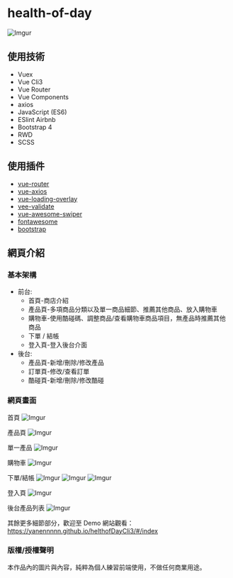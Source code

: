 # health-of-day

![Imgur]( https://imgur.com/zPgxNQk.jpg "health-of-day首頁")

## 使用技術
* Vuex
* Vue Cli3
* Vue Router
* Vue Components
* axios
* JavaScript (ES6)
* ESlint Airbnb
* Bootstrap 4
* RWD
* SCSS

## 使用插件
* [vue-router](https://www.npmjs.com/package/vue-router)
* [vue-axios](https://www.npmjs.com/package/vue-axios)
* [vue-loading-overlay](https://www.npmjs.com/package/vue-loading-overlay)
* [vee-validate](https://www.npmjs.com/package/vee-validate)
* [vue-awesome-swiper](https://www.npmjs.com/package/vue-awesome-swiper)
* [fontawesome](https://fontawesome.com/how-to-use/on-the-web/setup/using-package-managers)
* [bootstrap](https://getbootstrap.com/)

## 網頁介紹

### 基本架構
* 前台:
    * 首頁-商店介紹
    * 產品頁-多項商品分類以及單一商品細節、推薦其他商品、放入購物車
    * 購物車-使用酷碰碼、調整商品/查看購物車商品項目，無產品時推薦其他商品
    * 下單 / 結帳
    * 登入頁-登入後台介面
* 後台:
    * 產品頁-新增/刪除/修改產品
    * 訂單頁-修改/查看訂單
    * 酷碰頁-新增/刪除/修改酷碰

### 網頁畫面
首頁
![Imgur]( https://imgur.com/zPgxNQk.jpg "health-of-day首頁")

產品頁
![Imgur]( https://imgur.com/DvxMSA2.jpg "所有產品")

單一產品
![Imgur]( https://imgur.com/iiYA3xh.jpg "單一產品")

購物車
![Imgur]( https://imgur.com/UkJqsHl.jpg "購物車")

下單/結帳
![Imgur]( https://imgur.com/hE4ltZS.jpg "訂購資料")
![Imgur]( https://imgur.com/yfcLbID.jpg "訂單付款")
![Imgur]( https://imgur.com/mCPYqYh.jpg "付款完成")

登入頁
![Imgur]( https://imgur.com/sJ8yvdM.jpg "登入頁")

後台產品列表
![Imgur]( https://imgur.com/91hhk6A.jpg "後台產品列表")

其餘更多細節部分，歡迎至 Demo 網站觀看：https://yanennnnn.github.io/helthofDayCli3/#/index

### 版權/授權聲明
本作品內的圖片與內容，純粹為個人練習前端使用，不做任何商業用途。
